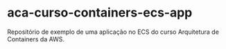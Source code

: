 # aca-curso-containers-ecs-app
Repositório de exemplo de uma aplicação no ECS do curso Arquitetura de Containers da AWS.
